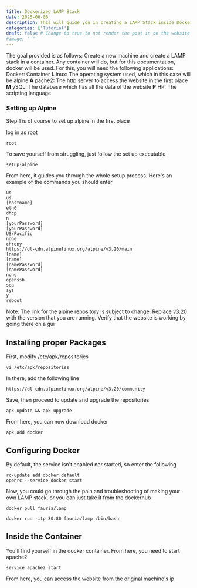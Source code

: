 ```yaml
---
title: Dockerized LAMP Stack
date: 2025-06-06
description: This will guide you in creating a LAMP Stack inside Docker from scratch.
categories: ['Tutorial']
draft: false # Change to true to not render the post in on the website
#image: " "
---
```



The goal provided is as follows:
Create a new machine and create a LAMP stack in a container. Any container will do, but for this documentation, docker will be used.
For this, you will need the following applications:
Docker: Container
**L**   inux: The operating system used, which in this case will be alpine
**A**  pache2: The http server to access the website in the first place
**M** ySQL: The database which has all the data of the website
**P**  HP: The scripting language

### Setting up Alpine
Step 1 is of course to set up alpine in the first place

log in as root
```
root
```
To save yourself from struggling, just follow the set up executable
```
setup-alpine
```

From here, it guides you through the whole setup process. Here's an example of the commands you should enter

```
us
us
[hostname]
eth0
dhcp
n
[yourPassword]
[yourPassword]
US/Pacific
none
chrony
https://dl-cdn.alpinelinux.org/alpine/v3.20/main
[name]
[name]
[namePassword]
[namePassword]
none
openssh
sda
sys
y
reboot
```
Note: The link for the alpine repository is subject to change. Replace v3.20 with the version that you are running. Verify that the website is working by going there on a gui 

## Installing proper Packages

First, modify /etc/apk/repositories 
```
vi /etc/apk/repositories
```
In there, add the following line
```
https://dl-cdn.alpinelinux.org/alpine/v3.20/community
```

Save, then proceed to update and upgrade the repositories

```
apk update && apk upgrade
```

From here, you can now download docker

```
apk add docker
```

## Configuring Docker

By default, the service isn't enabled nor started, so enter the following

```
rc-update add docker default
openrc --service docker start
```

Now, you could go through the pain and troubleshooting of making your own LAMP stack, or you can just take it from the dockerhub

```
docker pull fauria/lamp
```

```
docker run -itp 80:80 fauria/lamp /bin/bash
```

## Inside the Container

You'll find yourself in the docker container. 
From here, you need to start apache2

```
service apache2 start
```

From here, you can access the website from the original machine's ip
